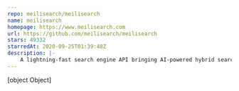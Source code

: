 ```yaml
---
repo: meilisearch/meilisearch
name: meilisearch
homepage: https://www.meilisearch.com
url: https://github.com/meilisearch/meilisearch
stars: 49332
starredAt: 2020-09-25T01:39:48Z
description: |-
    A lightning-fast search engine API bringing AI-powered hybrid search to your sites and applications.
---
```


[object Object]
